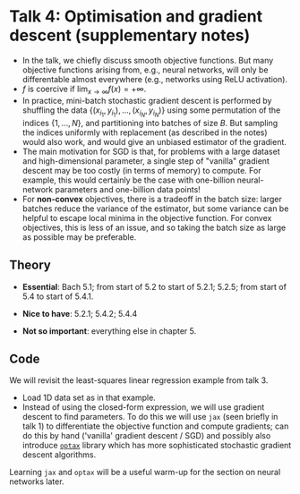 # Talk 4: Optimisation and gradient descent (supplementary notes)

- In the talk, we chiefly discuss smooth objective functions. But many objective functions arising from, e.g., neural networks, will only be differentable almost everywhere (e.g., networks using ReLU activation).
- $f$ is coercive if $\lim_{x \to \infty} f(x) = +\infty$.
- In practice, mini-batch stochastic gradient descent is performed by shuffling the data $\{(x_{i_{1}}, y_{i_{1}}), \dots, (x_{i_{N}}, y_{i_{N}})\}$ using some permutation of the indices $\{1, \dots, N\}$, and partitioning into batches of size $B$. But sampling the indices uniformly with replacement (as described in the notes) would also work, and would give an unbiased estimator of the gradient.
- The main motivation for SGD is that, for problems with a large dataset and high-dimensional parameter, a single step of "vanilla" gradient descent may be too costly (in terms of memory) to compute. For example, this would certainly be the case with one-billion neural-network parameters and one-billion data points! 
- For **non-convex** objectives, there is a tradeoff in the batch size: larger batches reduce the variance of the estimator, but some variance can be helpful to escape local minima in the objective function. For convex objectives, this is less of an issue, and so taking the batch size as large as possible may be preferable.


## Theory
- **Essential**: Bach 5.1; from start of 5.2 to start of 5.2.1; 5.2.5; from start of 5.4 to start of 5.4.1.

- **Nice to have**: 5.2.1; 5.4.2; 5.4.4

- **Not so important**: everything else in chapter 5.

## Code

We will revisit the least-squares linear regression example from talk 3.

- Load 1D data set as in that example.
- Instead of using the closed-form expression, we will use gradient descent to find parameters. To do this we will use `jax` (seen briefly in talk 1) to differentiate the objective function and compute gradients; can do this by hand ('vanilla' gradient descent / SGD) and possibly also introduce [`optax`](https://optax.readthedocs.io/en/latest/) library which has more sophisticated stochastic gradient descent algorithms.

Learning `jax` and `optax` will be a useful warm-up for the section on neural networks later.
